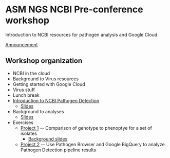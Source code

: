 ASM NGS NCBI Pre-conference workshop
=======================

Introduction to NCBI resources for pathogen analysis and Google Cloud

[Announcement](announcement)

Workshop organization
---------------------
- NCBI in the cloud
- Background to Virus resources
- Getting started with Google Cloud
- Virus stuff
- Lunch break
- [Introduction to NCBI Pathogen Detection](/pages-test/pd_background)
    - [Slides](/pages-test/slides/pd_background.pptx)
- Background to analyses
    - [Slides](/pages-test/slides/analysis_background.pptx)
- Exercises
    - [Project 1](/pages-test/pd-project1) -- Comparison of genotype to phenoptye for a set of isolates
        - [Background slides](/pages-test/slides/project1-slides.pptx)
    - [Project 2](/pages-test/pd-project2) -- Use Pathogen Browser and Google BigQuery to analyze Pathogen Detection pipeline results




